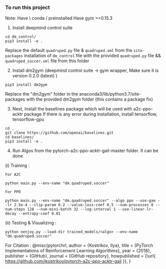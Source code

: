 ### To run this project

Note: 
      Have \ conda / preinstalled
      Have gym >=0.15.3

1. Install deepmind control suite 

```
cd dm_control/
pip3 install -e .
```
Replace the default ```quadruped.py``` file & ```quadruped.xml``` from the ```site-packages``` installation of ```dm_control``` file with the provided ```quadruped.py``` file && ```quadruped_soccer.xml``` file from this folder    

2. Install dm2gym (deepmind control suite -> gym wrapper, Make sure it is version 0.2.0 (latest) )

```
pip3 install dm2gym 
```

Replace the "dm2gym" folder in the anaconda3/lib/python3.7/site-packages with the provided dm2gym folder (this contains a package fix) 

3. Next, Install the baselines package which will be used with a2c-ppo-acktr package
If there is any error during installation, install tensorflow, tensorflow-gpu
```
cd .
git clone https://github.com/openai/baselines.git
cd baselines/
pip3 install -e .
```
4. Run Algos from the pytorch-a2c-ppo-acktr-gail-master folder. It can be done 

(i) Training :

    For A2C
    
    python main.py --env-name "dm.quadruped.soccer"

    For PPO
    
    python main.py --env-name "dm.quadruped.soccer" --algo ppo --use-gae --lr 2.5e-4 --clip-param 0.2 --value-loss-coef 0.5 --num-processes 8 --num-steps 128 --num-mini-batch 32 --log-interval 1 --use-linear-lr-decay --entropy-coef 0.01
    
(ii) Testing & Visualizing :


    python nenjoy.py --load-dir trained_models/<algo> --env-name "dm.quadruped.soccer"
    


For Citation :
@misc{pytorchrl,
  author = {Kostrikov, Ilya},
  title = {PyTorch Implementations of Reinforcement Learning Algorithms},
  year = {2018},
  publisher = {GitHub},
  journal = {GitHub repository},
  howpublished = {\url{ https://github.com/ikostrikov/pytorch-a2c-ppo-acktr-gail  }},
}
